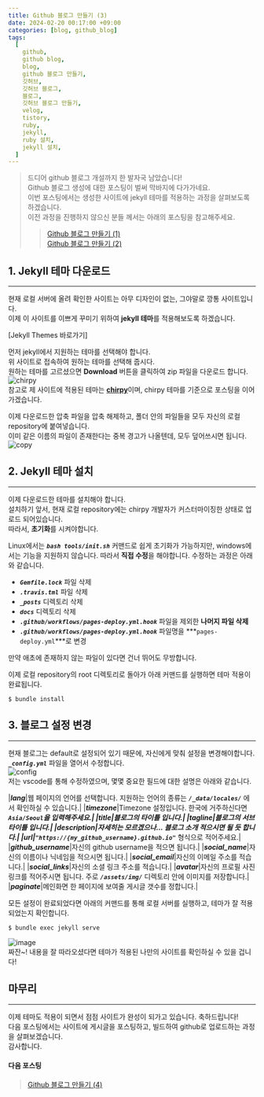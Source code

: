 ```yaml
---
title: Github 블로그 만들기 (3)
date: 2024-02-20 00:17:00 +09:00
categories: [blog, github_blog]
tags:
  [
    github,
    github blog,
    blog,
    github 블로그 만들기,
    깃허브,
    깃허브 블로그,
    블로그,
    깃허브 블로그 만들기,
    velog,
    tistory,
    ruby,
    jekyll,
    ruby 설치,
    jekyll 설치,
  ]
---
```


> 드디어 github 블로그 개설까지 한 발자국 남았습니다!  
> Github 블로그 생성에 대한 포스팅이 벌써 막바지에 다가가네요.  
> 이번 포스팅에서는 생성한 사이트에 jekyll 테마를 적용하는 과정을 살펴보도록 하겠습니다.  
> 이전 과정을 진행하지 않으신 분들 께서는 아래의 포스팅을 참고해주세요.    
> > [Github 블로그 만들기 (1)](https://devpro.kr/posts/Github-%EB%B8%94%EB%A1%9C%EA%B7%B8-%EB%A7%8C%EB%93%A4%EA%B8%B0-(1)/)  
> > [Github 블로그 만들기 (2)](https://devpro.kr/posts/Github-%EB%B8%94%EB%A1%9C%EA%B7%B8-%EB%A7%8C%EB%93%A4%EA%B8%B0-(2)/)

## 1. Jekyll 테마 다운로드
---
현재 로컬 서버에 올려 확인한 사이트는 아무 디자인이 없는, 그야말로 깡통 사이트입니다.  
이제 이 사이트를 이쁘게 꾸미기 위하여 **jekyll 테마**를 적용해보도록 하겠습니다.  

[Jekyll Themes 바로가기]

먼저 jekyll에서 지원하는 테마를 선택해야 합니다.  
위 사이트로 접속하여 원하는 테마를 선택해 줍시다.  
원하는 테마를 고르셨으면 **Download** 버튼을 클릭하여 zip 파일을 다운로드 합니다.  
![chirpy](https://user-images.githubusercontent.com/104547731/225325289-fd184917-499b-47a4-a238-c0884d449d5e.png)  
참고로 제 사이트에 적용된 테마는 [**chirpy**](http://jekyllthemes.org/themes/jekyll-theme-chirpy/)이며, chirpy 테마를 기준으로 포스팅을 이어가겠습니다.  

이제 다운로드한 압축 파일을 압축 해제하고, 폴더 안의 파일들을 모두 자신의 로컬 repository에 붙여넣습니다.  
이미 같은 이름의 파일이 존재한다는 중복 경고가 나올텐데, 모두 덮어쓰시면 됩니다.  
![copy](https://user-images.githubusercontent.com/104547731/225330003-1e866160-b5c0-4168-a63f-7f59ee7a096e.png)  

## 2. Jekyll 테마 설치
---
이제 다운로드한 테마를 설치해야 합니다.  
설치하기 앞서, 현재 로컬 repository에는 chirpy 개발자가 커스터마이징한 상태로 업로드 되어있습니다.  
따라서, **초기화**를 시켜야합니다.  

Linux에서는 ***`bash tools/init.sh`*** 커맨드로 쉽게 초기화가 가능하지만, windows에서는 기능을 지원하지 않습니다. 
따라서 **직접 수정**을 해야합니다. 수정하는 과정은 아래와 같습니다.  
* ***`Gemfile.lock`*** 파일 삭제
* ***`.travis.tml`*** 파일 삭제
* ***`_posts`*** 디렉토리 삭제
* ***`docs`*** 디렉토리 삭제
* ***`.github/workflows/pages-deploy.yml.hook`*** 파일을 제외한 **나머지 파일 삭제**
* ***`.github/workflows/pages-deploy.yml.hook`*** 파일명을 ***`pages-deploy.yml`***로 변경  

만약 애초에 존재하지 않는 파일이 있다면 건너 뛰어도 무방합니다.  

이제 로컬 repository의 root 디렉토리로 돌아가 아래 커맨드를 실행하면 테마 적용이 완료됩니다.  
```shell
$ bundle install
```

## 3. 블로그 설정 변경
---
현재 블로그는 default로 설정되어 있기 때문에, 자신에게 맞춰 설정을 변경해야합니다.  
***`_config.yml`*** 파일을 열어서 수정합니다.  
![config](https://user-images.githubusercontent.com/104547731/225335003-a3e84c1b-5053-403d-b360-b56d2d0cfbff.png)  
저는 vscode를 통해 수정하였으며, 몇몇 중요한 필드에 대한 설명은 아래와 같습니다.  

|***lang***|웹 페이지의 언어를 선택합니다. 지원하는 언어의 종류는 ***`/_data/locales/`*** 에서 확인하실 수 있습니다.|
|***timezone***|Timezone 설정입니다. 한국에 거주하신다면 ***`Asia/Seoul`***을 입력해주세요.|
|***title***|블로그의 타이틀 입니다.|
|***tagline***|블로그의 서브 타이틀 입니다.|
|***description***|자세히는 모르겠으나... 블로그 소개 적으시면 될 듯 합니다.|
|***url***|***`"https://{my_github_username}.github.io"`*** 형식으로 적어주세요.|
|***github_username***|자신의 github username을 적으면 됩니다.|
|***social_name***|자신의 이름이나 닉네임을 적으시면 됩니다.|
|***social_email***|자신의 이메일 주소를 적습니다.|
|***social_links***|자신의 소셜 링크 주소를 적습니다.|
|***avatar***|자신의 프로필 사진 링크를 적어주시면 됩니다. 주로 ***`/assets/img/`*** 디렉토리 안에 이미지를 저장합니다.|
|***paginate***|메인화면 한 페이지에 보여줄 게시글 갯수를 정합니다.|

모든 설정이 완료되었다면 아래의 커맨드를 통해 로컬 서버를 실행하고, 테마가 잘 적용되었는지 확인합니다.
```shell
$ bundle exec jekyll serve
```
![image](https://user-images.githubusercontent.com/104547731/225355422-6dcf8540-65ef-4516-b34b-b8176ab8cd01.png)  
짜잔~! 내용을 잘 따라오셨다면 테마가 적용된 나만의 사이트를 확인하실 수 있을 겁니다!  

## 마무리
---
이제 테마도 적용이 되면서 점점 사이트가 완성이 되가고 있습니다. 축하드립니다!  
다음 포스팅에서는 사이트에 게시글을 포스팅하고, 빌드하여 github로 업로드하는 과정을 살펴보겠습니다.  
감사합니다.  

#### **다음 포스팅**  
> [Github 블로그 만들기 (4)](https://devpro.kr/posts/Github-%EB%B8%94%EB%A1%9C%EA%B7%B8-%EB%A7%8C%EB%93%A4%EA%B8%B0-(4)/)  
